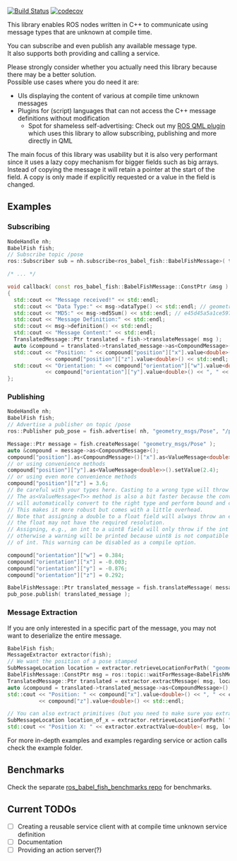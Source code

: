 [![Build Status](https://travis-ci.org/StefanFabian/ros_babel_fish.svg?branch=master)](https://travis-ci.org/StefanFabian/ros_babel_fish)
[![codecov](https://codecov.io/gh/StefanFabian/ros_babel_fish/branch/master/graph/badge.svg)](https://codecov.io/gh/StefanFabian/ros_babel_fish)

This library enables ROS nodes written in C++ to communicate using message types that are unknown at compile time.

You can subscribe and even publish any available message type.  
It also supports both providing and calling a service.

Please strongly consider whether you actually need this library because there may be a better solution.   
Possible use cases where you do need it are:
* UIs displaying the content of various at compile time unknown messages
* Plugins for (script) languages that can not access the C++ message definitions without modification
  * Spot for shameless self-advertising: Check out my [ROS QML plugin](https://github.com/StefanFabian/qml_ros_plugin) which uses this library to allow subscribing, publishing and more directly in QML 

The main focus of this library was usability but it is also very performant since it uses a lazy copy mechanism for bigger fields such as big arrays.  
Instead of copying the message it will retain a pointer at the start of the field. A copy is only made if explicitly requested or a value in the
field is changed.  

## Examples
### Subscribing
```C++
NodeHandle nh;
BabelFish fish;
// Subscribe topic /pose
ros::Subscriber sub = nh.subscribe<ros_babel_fish::BabelFishMessage>( topic, 1, &callback );

/* ... */

void callback( const ros_babel_fish::BabelFishMessage::ConstPtr &msg )
{
  std::cout << "Message received!" << std::endl;
  std::cout << "Data Type:" << msg->dataType() << std::endl; // geometry_msgs/Pose
  std::cout << "MD5:" << msg->md5Sum() << std::endl; // e45d45a5a1ce597b249e23fb30fc871f
  std::cout << "Message Definition:" << std::endl;
  std::cout << msg->definition() << std::endl;
  std::cout << "Message Content:" << std::endl;
  TranslatedMessage::Ptr translated = fish->translateMessage( msg );
  auto &compound = translated->translated_message->as<CompoundMessage>();
  std::cout << "Position: " << compound["position"]["x"].value<double>() << ", " << compound["position"]["y"].value<double>() << ", "
            << compound["position"]["z"].value<double>() << std::endl;
  std::cout << "Orientation: " << compound["orientation"]["w"].value<double>() << ", " << compound["orientation"]["x"].value<double>() << ", "
            << compound["orientation"]["y"].value<double>() << ", " << compound["orientation"]["z"].value<double>() << std::endl;
};
```

### Publishing
```C++
NodeHandle nh;
BabelFish fish;
// Advertise a publisher on topic /pose
ros::Publisher pub_pose = fish.advertise( nh, "geometry_msgs/Pose", "/pose", 1, true );

Message::Ptr message = fish.createMessage( "geometry_msgs/Pose" );
auto &compound = message->as<CompoundMessage>();
compound["position"].as<CompoundMessage>()["x"].as<ValueMessage<double>>().setValue(1.1);
// or using convenience methods
compound["position"]["y"].as<ValueMessage<double>>().setValue(2.4);
// or using even more convenience methods
compound["position"]["z"] = 3.6;
// Be careful with your types here. Casting to a wrong type will throw an exception!
// The as<ValueMessage<T>> method is also a bit faster because the convenience method
// will automatically convert to the right type and perform bound and compatibility checks.
// This makes it more robust but comes with a little overhead.
// Note that assigning a double to a float field will always throw an exception because
// the float may not have the required resolution.
// Assigning, e.g., an int to a uint8 field will only throw if the int is out of bounds (0-255)
// otherwise a warning will be printed because uint8 is not compatible with all possible values
// of int. This warning can be disabled as a compile option. 

compound["orientation"]["w"] = 0.384;
compound["orientation"]["x"] = -0.003;
compound["orientation"]["y"] = -0.876;
compound["orientation"]["z"] = 0.292;

BabelFishMessage::Ptr translated_message = fish.translateMessage( message );
pub_pose.publish( translated_message );
```

### Message Extraction
If you are only interested in a specific part of the message, you may not want to deserialize the entire message.
```C++
BabelFish fish;
MessageExtractor extractor(fish);
// We want the position of a pose stamped
SubMessageLocation location = extractor.retrieveLocationForPath( "geometry_msgs/PoseStamped", "pose.position" );
BabelFishMessage::ConstPtr msg = ros::topic::waitForMessage<BabelFishMessage>( "/topic" );
TranslatedMessage::Ptr translated = extractor.extractMessage( msg, location );
auto &compound = translated->translated_message->as<CompoundMessage>();
std::cout << "Position: " << compound["x"].value<double>() << ", " << compound["y"].value<double>() << ", "
          << compound["z"].value<double>() << std::endl;

// You can also extract primitives (but you need to make sure you extract the right type or the extractor will throw!)
SubMessageLocation location_of_x = extractor.retrieveLocationForPath( "geometry_msgs/PoseStamped", "pose.position.x" );
std::cout << "Position X: " << extractor.extractValue<double>( msg, location_of_x ) << std::endl;
```

For more in-depth examples and examples regarding service or action calls check the example folder.


## Benchmarks
Check the separate [ros_babel_fish_benchmarks repo](https://github.com/StefanFabian/ros_babel_fish_benchmarks) for benchmarks.

## Current TODOs

- [ ] Creating a reusable service client with at compile time unknown service definition
- [ ] Documentation
- [ ] Providing an action server(?)
